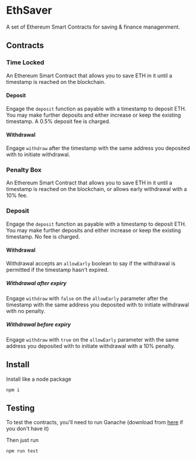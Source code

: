 # EthSaver

A set of Ethereum Smart Contracts for saving & finance managenment.

## Contracts

### Time Locked 

An Ethereum Smart Contract that allows you to save ETH in it until a timestamp is reached on the blockchain.

#### Deposit

Engage the `deposit` function as payable with a timestamp to deposit ETH. You may make further deposits and either increase or keep the existing timestamp. A 0.5% deposit fee is charged.

#### Withdrawal

Engage `withdraw` after the timestamp with the same address you deposited with to initiate withdrawal.

### Penalty Box

An Ethereum Smart Contract that allows you to save ETH in it until a timestamp is reached on the blockchain, or allows early withdrawal with a 10% fee.

### Deposit

Engage the `deposit` function as payable with a timestamp to deposit ETH. You may make further deposits and either increase or keep the existing timestamp. No fee is charged.

#### Withdrawal

Withdrawal accepts an `allowEarly` boolean to say if the withdrawal is permitted if the timestamp hasn't expired.

##### Withdrawal after expiry

Engage `withdraw` with `false` on the `allowEarly` parameter after the timestamp with the same address you deposited with to initiate withdrawal with no penalty.

##### Withdrawal before expiry

Engage `withdraw` with `true` on the `allowEarly` parameter  with the same address you deposited with to initiate withdrawal with a 10% penalty.

## Install

Install like a node package

```
npm i
```

## Testing

To test the contracts, you'll need to run Ganache (download from [here](https://truffleframework.com/ganache) if you don't have it)

Then just run

```
npm run test
```
